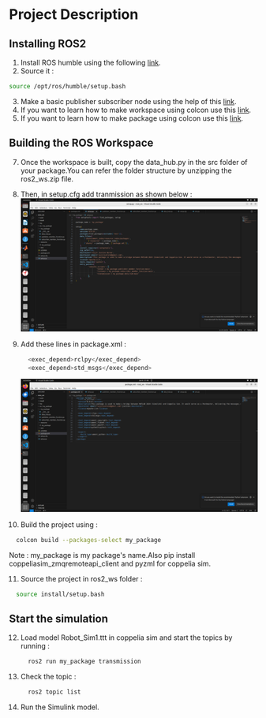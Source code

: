 # Project Description
## Installing ROS2
1) Install ROS humble using the following [link](https://docs.ros.org/en/humble/Installation/Alternatives/Ubuntu-Development-Setup.html).
2) Source it :
```bash
source /opt/ros/humble/setup.bash
```
3) Make a basic publisher subscriber node using the help of this [link](https://docs.ros.org/en/humble/Tutorials/Beginner-Client-Libraries/Writing-A-Simple-Py-Publisher-And-Subscriber.html).
4) If you want to learn how to make workspace using colcon use this [link](https://docs.ros.org/en/humble/Tutorials/Beginner-Client-Libraries/Creating-A-Workspace/Creating-A-Workspace.html).
5) If you want to learn how to make package using colcon use this [link](https://docs.ros.org/en/humble/Tutorials/Beginner-Client-Libraries/Creating-Your-First-ROS2-Package.html).

## Building the ROS Workspace
7) Once the workspace is built, copy the data_hub.py in the src folder of your package.You can refer the folder structure by unzipping the ros2_ws.zip file.
8) Then, in setup.cfg add tranmission as shown below :
   ![Setup](setup_config.png)
9) Add these lines in package.xml :
   ```bash
     <exec_depend>rclpy</exec_depend>
     <exec_depend>std_msgs</exec_depend>
   ```
   ![package](package.png)
   
10) Build the project using : 
   ```bash
     colcon build --packages-select my_package
   ```
   Note : my_package is my package's name.Also pip install coppeliasim_zmqremoteapi_client and pyzml for coppelia sim.

11) Source the project in ros2_ws folder :
   ```bash
     source install/setup.bash
   ```

## Start the simulation
12) Load model Robot_Sim1.ttt in coppelia sim and start the topics by running :
    ```bash
      ros2 run my_package transmission
    ```
    
13) Check the topic :
    ```bash
      ros2 topic list
    ```

13) Run the Simulink model.
